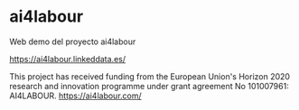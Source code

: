 # ai4labour
Web demo del proyecto ai4labour

https://ai4labour.linkeddata.es/

This project has received funding from the European Union's Horizon 2020 research and innovation programme under grant agreement No 101007961: AI4LABOUR.
https://ai4labour.com/
